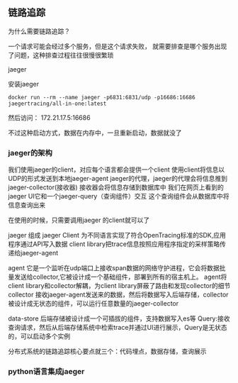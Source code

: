 ## 链路追踪

为什么需要链路追踪？

一个请求可能会经过多个服务，但是这个请求失败，
就需要排查是哪个服务出现了问题，这种排查过程往往很慢很繁琐

jaeger

安装jaeger

```docker
docker run --rm --name jaeger -p6831:6831/udp -p16686:16686 jaegertracing/all-in-one:latest
```

然后访问：
172.21.17.5:16686

不过这种启动方式，数据在内存中，一旦重新启动，数据就没了

### jaeger的架构

我们使用jaeger的client，对应每个语言都会提供一个client
使用client将信息以UDP的形式发送到本地jaeger-agent
jaeger的代理，jaeger的代理会将信息推到jaeger-collector(接收器)
接收器会将信息存储到数据库中
我们在网页上看到的jaeger UI它和一个jaeger-query（查询组件）交互
这个查询组件会从数据库中将信息查询出来

在使用的时候，只需要调用jaeger 的client就可以了

jaeger 组成
jaeger Client 为不同语言实现了符合OpenTracing标准的SDK,应用程序通过API写入数据
client library把trace信息按照应用程序指定的采样策略传递给jaeger-agent

agent 它是一个监听在udp端口上接收span数据的网络守护进程，它会将数据批量发送给collector,它被设计成一个基础组件，部署到所有的宿主机上。
agent将client library和collector解耦，为client library屏蔽了路由和发现collector的细节
collector 接收jaeger-agent发送来的数据，然后将数据写入后端存储，collector被设计成无状态的组件，可以运行任意数量的jaeger-collector

data-store 后端存储被设计成一个可插拔的组件，支持数据写入es等
Query:接收查询请求，然后从后端存储系统中检索trace并通过UI进行展示，Query是无状态的，可以启动多个实例

分布式系统的链路追踪核心要点就三个：代码埋点，数据存储，查询展示

### python语言集成jaeger

```python

```

